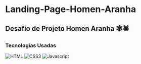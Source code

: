 # Landing-Page-Homen-Aranha

## Desafio de Projeto Homen Aranha 🕸🕷

### Tecnologias Usadas
![HTML](https://img.shields.io/badge/HTML-FF7514?style=for-the-badge&logo=html5&logoColor=white)
![CSS3](https://img.shields.io/badge/CSS3-1572B6?style=for-the-badge&logo=css3&logoColor=white)
![Javascript](https://img.shields.io/badge/JS-dfd200?style=for-the-badge&logo=javascript&logoColor=black)
